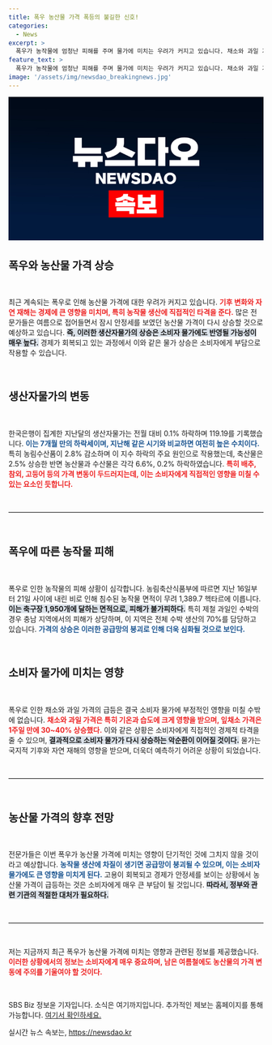 ```yaml
---
title: 폭우 농산물 가격 폭등의 불길한 신호!
categories:
  - News
excerpt: >
  폭우가 농작물에 엄청난 피해를 주며 물가에 미치는 우려가 커지고 있습니다. 채소와 과일 가격이 급등할 조짐을 보이는 가운데, 소비자물가 반등이 예고됩니다. 지금 이 기회를 놓치지 마세요!
feature_text: >
  폭우가 농작물에 엄청난 피해를 주며 물가에 미치는 우려가 커지고 있습니다. 채소와 과일 가격이 급등할 조짐을 보이는 가운데, 소비자물가 반등이 예고됩니다. 지금 이 기회를 놓치지 마세요!
image: '/assets/img/newsdao_breakingnews.jpg'
---
```


<p><img src="/assets/img/newsdao_breakingnews.jpg" alt="cryptoinkorea 속보" /></p>

<h2 data-ke-size="size26">폭우와 농산물 가격 상승</h2>

<p data-ke-size="size16">&nbsp;</p>

<p>최근 계속되는 폭우로 인해 농산물 가격에 대한 우려가 커지고 있습니다. <b><span style="color: #ee2323;">기후 변화와 자연 재해는 경제에 큰 영향을 미치며, 특히 농작물 생산에 직접적인 타격을 준다.</span></b> 많은 전문가들은 여름으로 접어들면서 잠시 안정세를 보였던 농산물 가격이 다시 상승할 것으로 예상하고 있습니다. <b><span style="background-color: #21538527;">즉, 이러한 생산자물가의 상승은 소비자 물가에도 반영될 가능성이 매우 높다.</span></b> 경제가 회복되고 있는 과정에서 이와 같은 물가 상승은 소비자에게 부담으로 작용할 수 있습니다. </p>

<p data-ke-size="size16">&nbsp;</p>

<h2 data-ke-size="size26">생산자물가의 변동</h2>

<p data-ke-size="size16">&nbsp;</p>

<p>한국은행이 집계한 지난달의 생산자물가는 전월 대비 0.1% 하락하며 119.19를 기록했습니다. <b><span style="color: #1a5490;">이는 7개월 만의 하락세이며, 지난해 같은 시기와 비교하면 여전히 높은 수치이다.</span></b> 특히 농림수산품이 2.8% 감소하며 이 지수 하락의 주요 원인으로 작용했는데, 축산물은 2.5% 상승한 반면 농산물과 수산물은 각각 6.6%, 0.2% 하락하였습니다. <b><span style="color: #ee2323;">특히 배추, 참외, 고등어 등의 가격 변동이 두드러지는데, 이는 소비자에게 직접적인 영향을 미칠 수 있는 요소인 듯합니다.</span></b></p>

<p data-ke-size="size16">&nbsp;</p>

<hr style="border-top: 1px solid #ccc;">

<p data-ke-size="size16">&nbsp;</p>

<h2 data-ke-size="size26">폭우에 따른 농작물 피해</h2>

<p data-ke-size="size16">&nbsp;</p>

<p>폭우로 인한 농작물의 피해 상황이 심각합니다. 농림축산식품부에 따르면 지난 16일부터 21일 사이에 내린 비로 인해 침수된 농작물 면적이 무려 1,389.7 헥타르에 이릅니다. <b><span style="background-color: #21538527;">이는 축구장 1,950개에 달하는 면적으로, 피해가 불가피하다.</span></b> 특히 제철 과일인 수박의 경우 충남 지역에서의 피해가 상당하며, 이 지역은 전체 수박 생산의 70%를 담당하고 있습니다. <b><span style="color: #1a5490;">가격의 상승은 이러한 공급망의 붕괴로 인해 더욱 심화될 것으로 보인다.</span></b> </p>

<p data-ke-size="size16">&nbsp;</p>

<h2 data-ke-size="size26">소비자 물가에 미치는 영향</h2>

<p data-ke-size="size16">&nbsp;</p>

<p>폭우로 인한 채소와 과일 가격의 급등은 결국 소비자 물가에 부정적인 영향을 미칠 수밖에 없습니다. <b><span style="color: #ee2323;">채소와 과일 가격은 특히 기온과 습도에 크게 영향을 받으며, 잎채소 가격은 1주일 만에 30~40% 상승했다.</span></b> 이와 같은 상황은 소비자에게 직접적인 경제적 타격을 줄 수 있으며, <b><span style="background-color: #21538527;">결과적으로 소비자 물가가 다시 상승하는 악순환이 이어질 것이다.</span></b> 물가는 국지적 기후와 자연 재해의 영향을 받으며, 더욱더 예측하기 어려운 상황이 되었습니다. </p>

<p data-ke-size="size16">&nbsp;</p>

<hr style="border-top: 1px solid #ccc;">

<p data-ke-size="size16">&nbsp;</p>

<h2 data-ke-size="size26">농산물 가격의 향후 전망</h2>

<p data-ke-size="size16">&nbsp;</p>

<p>전문가들은 이번 폭우가 농산물 가격에 미치는 영향이 단기적인 것에 그치지 않을 것이라고 예상합니다. <b><span style="color: #1a5490;">농작물 생산에 차질이 생기면 공급망이 붕괴될 수 있으며, 이는 소비자 물가에도 큰 영향을 미치게 된다.</span></b> 고용이 회복되고 경제가 안정세를 보이는 상황에서 농산물 가격이 급등하는 것은 소비자에게 매우 큰 부담이 될 것입니다. <b><span style="background-color: #21538527;">따라서, 정부와 관련 기관의 적절한 대처가 필요하다.</span></b></p>

<p data-ke-size="size16">&nbsp;</p>

<hr style="border-top: 1px solid #ccc;">

<p data-ke-size="size16">&nbsp;</p>

<p>저는 지금까지 최근 폭우가 농산물 가격에 미치는 영향과 관련된 정보를 제공했습니다. <b><span style="color: #ee2323;">이러한 상황에서의 정보는 소비자에게 매우 중요하며, 남은 여름철에도 농산물의 가격 변동에 주의를 기울여야 할 것이다.</span></b> </p>

<p data-ke-size="size16">&nbsp;</p>

<p>SBS Biz 정보윤 기자입니다. 소식은 여기까지입니다. 추가적인 제보는 홈페이지를 통해 가능합니다. <a href="https://url.kr/9pghjn">여기서 확인하세요.</a></p>
실시간 뉴스 속보는, <a href="https://newsdao.kr" rel="dofollow">https://newsdao.kr</a>


